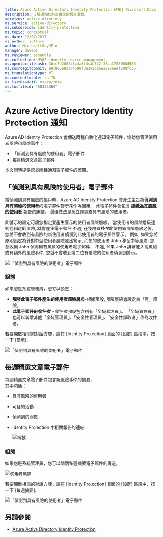 ```yaml
---
title: Azure Active Directory Identity Protection 通知| Microsoft Docs
description: 了解通知如何支援您的調查活動。
services: active-directory
ms.service: active-directory
ms.subservice: identity-protection
ms.topic: conceptual
ms.date: 12/07/2017
ms.author: joflore
author: MicrosoftGuyJFlo
manager: daveba
ms.reviewer: sahandle
ms.collection: M365-identity-device-management
ms.openlocfilehash: 3dcc7d2d03b3c4a3f4c8c772f38aa3785080d986
ms.sourcegitcommit: e9c866e9dad4588f3a361ca6e2888aeef208fc35
ms.translationtype: MT
ms.contentlocale: zh-TW
ms.lasthandoff: 07/19/2019
ms.locfileid: "68335360"
---
```

# <a name="azure-active-directory-identity-protection-notifications"></a>Azure Active Directory Identity Protection 通知

Azure AD Identity Protection 會傳送兩種自動化通知電子郵件，協助您管理使用者風險和風險事件：

- 「偵測到具有風險的使用者」電子郵件
- 每週精選文章電子郵件

本文同時提供您這兩種通知電子郵件的概觀。

## <a name="users-at-risk-detected-email"></a>「偵測到具有風險的使用者」電子郵件

當偵測到具有風險的帳戶時，Azure AD Identity Protection 會產生主旨為**偵測到具有風險的使用者**的電子郵件警示來作為回應。 此電子郵件會包含 **[標幟為有風險的使用者](../reports-monitoring/concept-user-at-risk.md)** 報告的連結。 最佳做法是應立即調查具有風險的使用者。

此警示的設定可讓您指定要產生警示的使用者風險層級。 當使用者的風險層級達到您指定的值時, 就會產生電子郵件;不過, 在使用者移至此使用者風險層級之後, 您將不會收到有風險的新使用者偵測到此使用者的電子郵件警示。 例如, 如果您將原則設定為針對中型使用者風險發出警示, 而您的使用者 John 移至中等風險, 您會收到 John 偵測到有風險的使用者電子郵件。 不過, 如果 John 接著進入高風險或有額外的風險事件, 您就不會收到第二位有風險的使用者偵測到警示。

![「偵測到具有風險的使用者」電子郵件](./media/notifications/01.png)

### <a name="configuration"></a>組態

如果您是系統管理員，您可以設定：

- **觸發此電子郵件產生的使用者風險層**級-根據預設, 風險層級會設定為「高」風險。
- **此電子郵件的收件者** - 收件者預設包含所有「全域管理員」。 「全域管理員」也可以新增其他「全域管理員」、「安全性管理員」、「安全性讀取者」作為收件者。  

若要開啟相關的對話方塊，請在 [Identity Protection] 頁面的 [設定] 區段中，按一下 [警示]。

![「偵測到具有風險的使用者」電子郵件](./media/notifications/05.png)

## <a name="weekly-digest-email"></a>每週精選文章電子郵件

每週精選文章電子郵件包含新風險事件的摘要。  
其中包括：

- 具有風險的使用者
- 可疑的活動
- 偵測到的弱點
- Identity Protection 中相關報告的連結

    ![補救](./media/notifications/400.png "補救")

### <a name="configuration"></a>組態

如果您是系統管理員，您可以關閉每週摘要電子郵件的傳送。

![使用者風險](./media/notifications/62.png "使用者風險")

若要開啟相關的對話方塊，請在 [Identity Protection] 頁面的 [設定] 區段中，按一下 [每週摘要]。

![「偵測到具有風險的使用者」電子郵件](./media/notifications/04.png)

## <a name="see-also"></a>另請參閱

- [Azure Active Directory Identity Protection](../active-directory-identityprotection.md)

